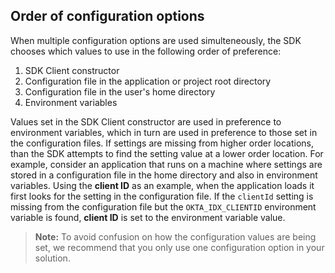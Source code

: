 ## Order of configuration options

When multiple configuration options are used simulteneously, the SDK chooses
which values to use in the following order of preference:

1. SDK Client constructor
1. Configuration file in the application or project root directory
1. Configuration file in the user's home directory
1. Environment variables

Values set in the SDK Client constructor are used in preference to
environment variables, which in turn are used in preference to those set
in the configuration files. If settings are missing from higher order locations,
than the SDK attempts to find the setting value at a lower order location. For example,
consider an application that runs on a machine where settings are stored in a configuration file
in the home directory and also in environment variables. Using the **client ID** as an example,
when the application loads it first looks for the setting in the configuration file. If the
`clientId` setting is missing from the configuration file but the `OKTA_IDX_CLIENTID` environment
variable is found, **client ID** is set to the environment variable value.

> **Note:** To avoid confusion on how the configuration values are being
set, we recommend that you only use one configuration option in your solution.
